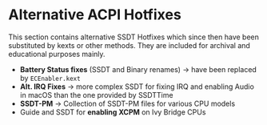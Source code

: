 # Alternative ACPI Hotfixes

This section contains alternative SSDT Hotfixes which since then have been substituted by kexts or other methods. They are included for archival and educational purposes mainly.

- **Battery Status fixes** (SSDT and Binary renames) &rarr; have been replaced by `ECEnabler.kext`
- **Alt. IRQ Fixes** &rarr; more complex SSDT for fixing IRQ and enabling Audio in macOS than the one provided by SSDTTime
- **SSDT-PM** &rarr; Collection of SSDT-PM files for various CPU models
- Guide and SSDT for **enabling XCPM** on Ivy Bridge CPUs
